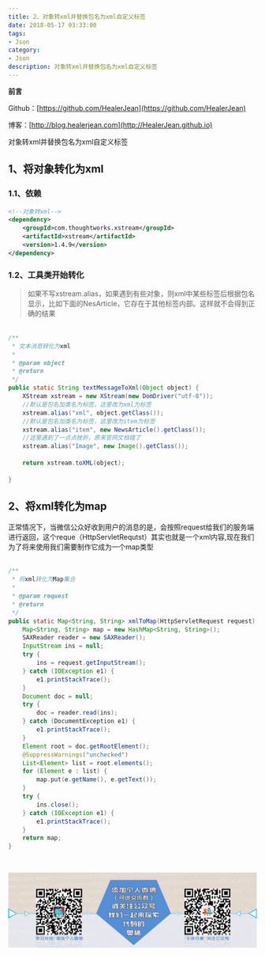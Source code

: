 ```yaml
---
title: 2、对象转xml并替换包名为xml自定义标签
date: 2018-05-17 03:33:00
tags: 
- Json
category: 
- Json
description: 对象转xml并替换包名为xml自定义标签
---
```





**前言**     

 Github：[https://github.com/HealerJean](https://github.com/HealerJean)         

 博客：[http://blog.healerjean.com](http://HealerJean.github.io)     



对象转xml并替换包名为xml自定义标签  




## 1、将对象转化为xml

### 1.1、依赖

```xml
<!--对象转xml-->
<dependency>
    <groupId>com.thoughtworks.xstream</groupId>
    <artifactId>xstream</artifactId>
    <version>1.4.9</version>
</dependency>

```

### 1.2、工具类开始转化

> 如果不写xstream.alias，如果遇到有些对象，则xml中某些标签后根据包名显示，比如下面的NesArticle，它存在于其他标签内部。这样就不会得到正确的结果

```java

/**
 * 文本消息转化为xml
 *
 * @param object
 * @return
 */
public static String textMessageToXml(Object object) {
    XStream xstream = new XStream(new DomDriver("utf-8"));
    //默认是包名加类名为标签，这里改为xml为标签
    xstream.alias("xml", object.getClass());
    //默认是包名加类名为标签，这里改为item为标签
    xstream.alias("item", new NewsArticle().getClass());
    //这里遇到了一点点挫折，原来官网文档错了
    xstream.alias("Image", new Image().getClass());

    return xstream.toXML(object);

}

```



## 2、将xml转化为map

正常情况下，当微信公众好收到用户的消息的是，会按照request给我们的服务端进行返回，这个reque（HttpServletRequtst）其实也就是一个xml内容,现在我们为了将来使用我们需要制作它成为一个map类型


```java

/**
 * 将xml转化为Map集合
 *
 * @param request
 * @return
 */
public static Map<String, String> xmlToMap(HttpServletRequest request) {
    Map<String, String> map = new HashMap<String, String>();
    SAXReader reader = new SAXReader();
    InputStream ins = null;
    try {
        ins = request.getInputStream();
    } catch (IOException e1) {
        e1.printStackTrace();
    }
    Document doc = null;
    try {
        doc = reader.read(ins);
    } catch (DocumentException e1) {
        e1.printStackTrace();
    }
    Element root = doc.getRootElement();
    @SuppressWarnings("unchecked")
    List<Element> list = root.elements();
    for (Element e : list) {
        map.put(e.getName(), e.getText());
    }
    try {
        ins.close();
    } catch (IOException e1) {
        e1.printStackTrace();
    }
    return map;
}

```



​    

![ContactAuthor](https://raw.githubusercontent.com/HealerJean/HealerJean.github.io/master/assets/img/artical_bottom.jpg)




<!-- Gitalk 评论 start  -->

<link rel="stylesheet" href="https://unpkg.com/gitalk/dist/gitalk.css">
<script src="https://unpkg.com/gitalk@latest/dist/gitalk.min.js"></script> 
<div id="gitalk-container"></div>    
 <script type="text/javascript">
    var gitalk = new Gitalk({
		clientID: `1d164cd85549874d0e3a`,
		clientSecret: `527c3d223d1e6608953e835b547061037d140355`,
		repo: `HealerJean.github.io`,
		owner: 'HealerJean',
		admin: ['HealerJean'],
		id: 'Z0zTKZL3Uf1We2yf',
    });
    gitalk.render('gitalk-container');
</script> 

<!-- Gitalk end -->

